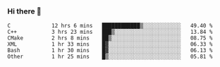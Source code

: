 ### Hi there 👋

<!--
**WShiBin/WShiBin** is a ✨ _special_ ✨ repository because its `README.md` (this file) appears on your GitHub profile.

Here are some ideas to get you started:

- 🔭 I’m currently working on ...
- 🌱 I’m currently learning ...
- 👯 I’m looking to collaborate on ...
- 🤔 I’m looking for help with ...
- 💬 Ask me about ...
- 📫 How to reach me: ...
- 😄 Pronouns: ...
- ⚡ Fun fact: ...
-->

<!--START_SECTION:waka-->

```text
C             12 hrs 6 mins   ████████████▒░░░░░░░░░░░░   49.40 %
C++           3 hrs 23 mins   ███▒░░░░░░░░░░░░░░░░░░░░░   13.84 %
CMake         2 hrs 8 mins    ██▒░░░░░░░░░░░░░░░░░░░░░░   08.75 %
XML           1 hr 33 mins    █▓░░░░░░░░░░░░░░░░░░░░░░░   06.33 %
Bash          1 hr 30 mins    █▓░░░░░░░░░░░░░░░░░░░░░░░   06.13 %
Other         1 hr 25 mins    █▒░░░░░░░░░░░░░░░░░░░░░░░   05.81 %
```

<!--END_SECTION:waka-->
